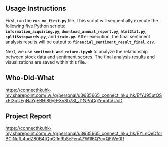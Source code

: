 ## Usage Instructions

First, run the **`run_me_first.py`** file. This script will sequentially execute the following five Python scripts:  
**`information_acquiring.py`**, **`download_annual_report.py`**, **`html2txt.py`**, **`split&stopwords.py`**, and **`train.py`**.
After execution, the final sentiment analysis results will be output to **`financial_sentiment_result_final.csv`**.

Next, we use **`sentiment_and_return.ipynb`** to analyze the relationship between stock data and sentiment scores. The final analysis results and visualizations are saved within this file.




## Who-Did-What

https://connecthkuhk-my.sharepoint.com/:w:/g/personal/u3635665_connect_hku_hk/EfYJ95utQSxFt3gUEgNaYqEBHl89y9-XvSb78t_J1NPqCg?e=ohVUoD




## Project Report

https://connecthkuhk-my.sharepoint.com/:w:/g/personal/u3635665_connect_hku_hk/EYLnQeDforBCiNufL4udZ80B4tQpCfln9bSeFenA7W1l6Q?e=QFWn0R
